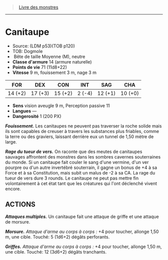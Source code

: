 ﻿> [Livre des monstres](tome_of_beasts_old.md)

---

# Canitaupe

- Source: (LDM p53)(TOB p120)
- TOB: Dogmole
-  Bête de taille Moyenne (M), neutre
- **Classe d'armure** 14 (armure naturelle)
- **Points de vie** 71 (11d8+22)
- **Vitesse** 9 m, fouissement 3 m, nage 3 m

|FOR|DEX|CON|INT|SAG|CHA|
|---|---|---|---|---|---|
|14 (+2)|17 (+3)|15 (+2)|2 (-4)|12 (+1)|10 (+0)|

- **Sens** vision aveugle 9 m, Perception passive 11
- **Langues** —
- **Dangerosité** 1 (200 PX)

**_Fouissement._** Les canitaupes ne peuvent pas traverser la roche solide mais ils sont capables de creuser à travers les substances plus friables, comme la terre ou des graviers, laissant derrière eux un tunnel de 1,50 mètre de large.

**_Rage du tueur de vers._** On raconte que des meutes de canitaupes sauvages affrontent des monstres dans les sombres cavernes souterraines du monde. Si un canitaupe fait couler le sang d'une vermine, d'un ver pourpre ou d'un autre invertébré souterrain, il gagne un bonus de +4 à sa Force et à sa Constitution, mais subit un malus de -2 à sa CA. La rage du tueur de vers dure 3 rounds. Le canitaupe ne peut pas mettre fin volontairement à cet état tant que les créatures qui l'ont déclenché vivent encore.

## ACTIONS

**_Attaques multiples._** Un canitaupe fait une attaque de griffe et une attaque de morsure.

**_Morsure._** _Attaque d'arme au corps à corps :_ +4 pour toucher, allonge 1,50 m, une cible. Touché: 5 (1d6+2) dégâts perforants.

**_Griffes._** _Attaque d'arme au corps à corps :_ +4 pour toucher, allonge 1,50 m, une cible. Touché: 12 (3d6+2) dégâts tranchants.

